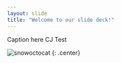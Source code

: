 ```yaml
---
layout: slide
title: "Welcome to our slide deck!"
---
```


Caption here CJ Test

![snowoctocat](https://octodex.github.com/images/snowoctocat.png)
{: .center}
